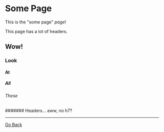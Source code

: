 # Some Page

This is the "some page" _page_!

This page has a lot of headers.

## Wow!

### Look

#### At

##### All

###### These

####### Headers... aww, no h7?

---

[Go Back](/index)
